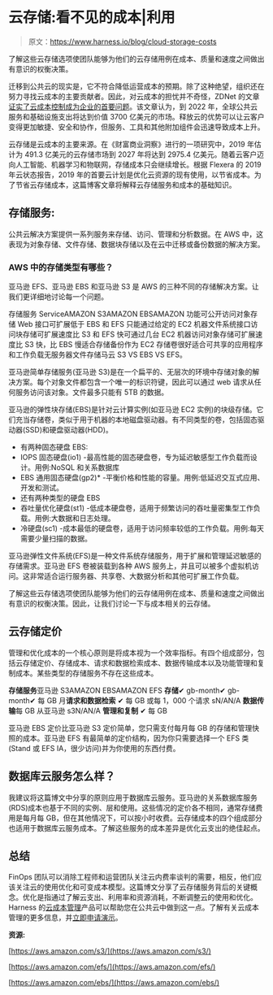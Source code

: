 # 云存储:看不见的成本|利用

> 原文：<https://www.harness.io/blog/cloud-storage-costs>

了解这些云存储选项使团队能够为他们的云存储用例在成本、质量和速度之间做出有意识的权衡决策。

迁移到公共云的现实是，它不符合降低运营成本的预期。除了这种绝望，组织还在努力寻找云成本的主要贡献者。因此，对云成本的担忧并不奇怪，ZDNet 的文章[证实了云成本控制成为企业的首要问题](https://www.zdnet.com/article/cloud-cost-control-becoming-a-leading-issue-for-businesses/#:~:text=The%20concern%20about%20cloud%20costs%20is%20not%20surprising.&text=IDC%20reckons%20that%20global%20public,services%20will%20hit%20%24370%20billion.)。该文章认为，到 2022 年，全球公共云服务和基础设施支出将达到价值 3700 亿美元的市场。释放云的优势可以让云客户变得更加敏捷、安全和协作，但服务、工具和其他附加组件会迅速导致成本上升。

云存储是云成本的主要来源。在《财富商业洞察》进行的一项研究中，2019 年估计为 491.3 亿美元的云存储市场到 2027 年将达到 2975.4 亿美元。随着云客户迈向人工智能、机器学习和物联网，存储成本只会继续增长。根据 Flexera 的 2019 年云状态报告，2019 年的首要云计划是优化云资源的现有使用，以节省成本。为了节省云存储成本，这篇博客文章将解释云存储服务和成本的基础知识。

## **存储服务:**

公共云解决方案提供一系列服务来存储、访问、管理和分析数据。在 AWS 中，这表现为对象存储、文件存储、数据块存储以及在云中迁移或备份数据的解决方案。

### **AWS 中的存储类型有哪些？**

亚马逊 EFS、亚马逊 EBS 和亚马逊 S3 是 AWS 的三种不同的存储解决方案。让我们更详细地讨论每一个问题。

存储服务 ServiceAMAZON S3AMAZON EBSAMAZON 功能可公开访问对象存储 Web 接口可扩展低于 EBS 和 EFS 只能通过给定的 EC2 机器文件系统接口访问块存储可扩展速度比 S3 和 EFS 快可通过几台 EC2 机器访问对象存储可扩展速度比 S3 快，比 EBS 慢适合存储备份作为 EC2 存储卷很好适合可共享的应用程序和工作负载无服务器文件存储马云 S3 VS EBS VS EFS。

亚马逊简单存储服务(亚马逊 S3)是在一个扁平的、无层次的环境中存储对象的解决方案。每个对象文件都包含一个唯一的标识符键，因此可以通过 web 请求从任何服务访问该对象。文件最多只能有 5TB 的数据。

亚马逊的弹性块存储(EBS)是针对云计算实例(如亚马逊 EC2 实例)的块级存储。它们充当存储卷，类似于用于机器的本地磁盘驱动器。有不同类型的卷，包括固态驱动器(SSD)和硬盘驱动器(HDD)。

*   有两种固态硬盘 EBS:
*   IOPS 固态硬盘(io1) -最高性能的固态硬盘卷，专为延迟敏感型工作负载而设计。用例:NoSQL 和关系数据库
*   EBS 通用固态硬盘(gp2)* -平衡价格和性能的容量。用例:低延迟交互式应用、开发和测试。
*   还有两种类型的硬盘 EBS
*   吞吐量优化硬盘(st1) -低成本硬盘卷，适用于频繁访问的吞吐量密集型工作负载。用例:大数据和日志处理。
*   冷硬盘(sc1) -成本最低的硬盘卷，适用于访问频率较低的工作负载。用例:每天需要少量扫描的数据。

亚马逊弹性文件系统(EFS)是一种文件系统存储服务，用于扩展和管理延迟敏感的存储需求。亚马逊 EFS 卷被装载到各种 AWS 服务上，并且可以被多个虚拟机访问。这非常适合运行服务器、共享卷、大数据分析和其他可扩展工作负载。

了解这些云存储选项使团队能够为他们的云存储用例在成本、质量和速度之间做出有意识的权衡决策。因此，让我们讨论一下与成本相关的云存储。

## **云存储定价**

管理和优化成本的一个核心原则是将成本视为一个效率指标。有四个组成部分，包括云存储定价、存储成本、请求和数据检索成本、数据传输成本以及功能管理和复制成本。某些类型的存储服务不存在这些成本。

**存储服务**亚马逊 S3AMAZON EBSAMAZON EFS **存储**✔
gb-month✔
gb-month✔
每 GB 月**请求和数据检索** ✔
每 GB 或每 1，000 个请求 sN/AN/A **数据传输**每 GB 从亚马逊 s3N/AN/A **管理和复制** ✔
每 GB

亚马逊 EBS 定价比亚马逊 S3 定价简单，您只需支付每月每 GB 的存储和管理快照的成本。亚马逊 EFS 有最简单的定价结构，因为你只需要选择一个 EFS 类(Stand 或 EFS IA，很少访问)并为你使用的东西付费。

## **数据库云服务怎么样？**

我建议将这篇博文中分享的原则应用于数据库云服务。亚马逊的关系数据库服务(RDS)成本也基于不同的实例、层和使用。这些情况的定价各不相同，通常存储费用是每月每 GB，但在其他情况下，可以按小时收费。云存储成本的四个组成部分也适用于数据库云服务成本。了解这些服务的成本差异是优化云支出的绝佳起点。

## **总结**

FinOps 团队可以消除工程师和运营团队关注云内费率谈判的需要，相反，他们应该关注云的使用优化和可变成本模型。这篇博文分享了云存储服务背后的关键概念。优化是指通过了解云支出、利用率和资源消耗，不断调整云的使用和优化。Harness 的[云成本管理](https://harness.io/platform/cloud-cost-management/)产品可以帮助您在公共云中做到这一点。了解有关云成本管理的更多信息，并[立即申请演示](https://harness.io/platform/cloud-cost-management/)。

**资源:**

[https://aws.amazon.com/s3/](https://aws.amazon.com/s3/)

[https://aws.amazon.com/efs/](https://aws.amazon.com/efs/)

[https://aws.amazon.com/ebs/](https://aws.amazon.com/ebs/)